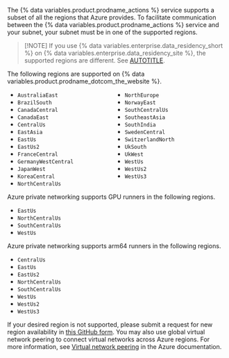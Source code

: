 The {% data variables.product.prodname_actions %} service supports a subset of all the regions that Azure provides. To facilitate communication between the {% data variables.product.prodname_actions %} service and your subnet, your subnet must be in one of the supported regions.

> [!NOTE] If you use {% data variables.enterprise.data_residency_short %} on {% data variables.enterprise.data_residency_site %}, the supported regions are different. See [AUTOTITLE](/admin/data-residency/network-details-for-ghecom#supported-regions-for-azure-private-networking).

The following regions are supported on {% data variables.product.prodname_dotcom_the_website %}.

<ul style="-webkit-column-count: 2; -moz-column-count: 2; column-count: 2;">
<li><code>AustraliaEast</code></li>
<li><code>BrazilSouth</code></li>
<li><code>CanadaCentral</code></li>
<li><code>CanadaEast</code></li>
<li><code>CentralUs</code></li>
<li><code>EastAsia</code></li>
<li><code>EastUs</code></li>
<li><code>EastUs2</code></li>
<li><code>FranceCentral</code></li>
<li><code>GermanyWestCentral</code></li>
<li><code>JapanWest</code></li>
<li><code>KoreaCentral</code></li>
<li><code>NorthCentralUs</code></li>
<li><code>NorthEurope</code></li>
<li><code>NorwayEast</code></li>
<li><code>SouthCentralUs</code></li>
<li><code>SoutheastAsia</code></li>
<li><code>SouthIndia</code></li>
<li><code>SwedenCentral</code></li>
<li><code>SwitzerlandNorth</code></li>
<li><code>UkSouth</code></li>
<li><code>UkWest</code></li>
<li><code>WestUs</code></li>
<li><code>WestUs2</code></li>
<li><code>WestUs3</code></li>
</ul>

Azure private networking supports GPU runners in the following regions.

* `EastUs`
* `NorthCentralUs`
* `SouthCentralUs`
* `WestUs`

Azure private networking supports arm64 runners in the following regions.

* `CentralUs`
* `EastUs`
* `EastUs2`
* `NorthCentralUs`
* `SouthCentralUs`
* `WestUs`
* `WestUs2`
* `WestUs3`

If your desired region is not supported, please submit a request for new region availability in [this GitHub form](https://resources.github.com/private-networking-for-github-hosted-runners-with-azure-virtual-networks/). You may also use global virtual network peering to connect virtual networks across Azure regions. For more information, see [Virtual network peering](https://learn.microsoft.com/en-us/azure/virtual-network/virtual-network-peering-overview) in the Azure documentation.
